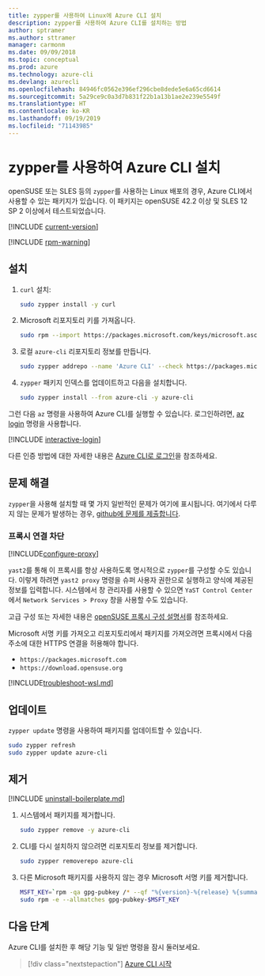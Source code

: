 ```yaml
---
title: zypper를 사용하여 Linux에 Azure CLI 설치
description: zypper를 사용하여 Azure CLI를 설치하는 방법
author: sptramer
ms.author: sttramer
manager: carmonm
ms.date: 09/09/2018
ms.topic: conceptual
ms.prod: azure
ms.technology: azure-cli
ms.devlang: azurecli
ms.openlocfilehash: 84946fc0562e396ef296cbe8dede5e6a65cd6614
ms.sourcegitcommit: 5a29ce9c0a3d7b831f22b1a13b1ae2e239e5549f
ms.translationtype: HT
ms.contentlocale: ko-KR
ms.lasthandoff: 09/19/2019
ms.locfileid: "71143985"
---
```

# <a name="install-azure-cli-with-zypper"></a>zypper를 사용하여 Azure CLI 설치

openSUSE 또는 SLES 등의 `zypper`를 사용하는 Linux 배포의 경우, Azure CLI에서 사용할 수 있는 패키지가 있습니다. 이 패키지는 openSUSE 42.2 이상 및 SLES 12 SP 2 이상에서 테스트되었습니다.

[!INCLUDE [current-version](includes/current-version.md)]

[!INCLUDE [rpm-warning](includes/rpm-warning.md)]

## <a name="install"></a>설치

1. `curl` 설치:

   ```bash
   sudo zypper install -y curl
   ```

2. Microsoft 리포지토리 키를 가져옵니다.

   ```bash
   sudo rpm --import https://packages.microsoft.com/keys/microsoft.asc
   ```

3. 로컬 `azure-cli` 리포지토리 정보를 만듭니다.

   ```bash
   sudo zypper addrepo --name 'Azure CLI' --check https://packages.microsoft.com/yumrepos/azure-cli azure-cli
   ```

4. `zypper` 패키지 인덱스를 업데이트하고 다음을 설치합니다.

   ```bash
   sudo zypper install --from azure-cli -y azure-cli
   ```

그런 다음 `az` 명령을 사용하여 Azure CLI를 실행할 수 있습니다. 로그인하려면, [az login](/cli/azure/reference-index#az-login) 명령을 사용합니다.

[!INCLUDE [interactive-login](includes/interactive-login.md)]

다른 인증 방법에 대한 자세한 내용은 [Azure CLI로 로그인](authenticate-azure-cli.md)을 참조하세요.

## <a name="troubleshooting"></a>문제 해결

`zypper`을 사용해 설치할 때 몇 가지 일반적인 문제가 여기에 표시됩니다. 여기에서 다루지 않는 문제가 발생하는 경우, [github에 문제를 제출합니다](https://github.com/Azure/azure-cli/issues).

### <a name="proxy-blocks-connection"></a>프록시 연결 차단

[!INCLUDE[configure-proxy](includes/configure-proxy.md)]

`yast2`를 통해 이 프록시를 항상 사용하도록 명시적으로 `zypper`를 구성할 수도 있습니다. 이렇게 하려면 `yast2 proxy` 명령을 슈퍼 사용자 권한으로 실행하고 양식에 제공된 정보를 입력합니다. 시스템에서 창 관리자를 사용할 수 있으면 `YaST Control Center`에서 `Network Services > Proxy` 창을 사용할 수도 있습니다.

고급 구성 또는 자세한 내용은 [openSUSE 프록시 구성 설명서](https://www.suse.com/documentation/slms1/book_slms/data/sec_wy_config_updates_proxy.html)를 참조하세요.

Microsoft 서명 키를 가져오고 리포지토리에서 패키지를 가져오려면 프록시에서 다음 주소에 대한 HTTPS 연결을 허용해야 합니다.

* `https://packages.microsoft.com`
* `https://download.opensuse.org`

[!INCLUDE[troubleshoot-wsl.md](includes/troubleshoot-wsl.md)]

## <a name="update"></a>업데이트

`zypper update` 명령을 사용하여 패키지를 업데이트할 수 있습니다.

```bash
sudo zypper refresh
sudo zypper update azure-cli
```

## <a name="uninstall"></a>제거

[!INCLUDE [uninstall-boilerplate.md](includes/uninstall-boilerplate.md)]

1. 시스템에서 패키지를 제거합니다.

    ```bash
    sudo zypper remove -y azure-cli
    ```

2. CLI를 다시 설치하지 않으려면 리포지토리 정보를 제거합니다.

   ```bash
   sudo zypper removerepo azure-cli
   ```

3. 다른 Microsoft 패키지를 사용하지 않는 경우 Microsoft 서명 키를 제거합니다.

   ```bash
   MSFT_KEY=`rpm -qa gpg-pubkey /* --qf "%{version}-%{release} %{summary}\n" | grep Microsoft | awk '{print $1}'`
   sudo rpm -e --allmatches gpg-pubkey-$MSFT_KEY
   ```

## <a name="next-steps"></a>다음 단계

Azure CLI를 설치한 후 해당 기능 및 일반 명령을 잠시 둘러보세요.

> [!div class="nextstepaction"]
> [Azure CLI 시작](get-started-with-azure-cli.md)
